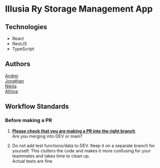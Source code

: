 # Illusia Ry Storage Management App

## Technologies

- React
- NestJS
- TypeScript

## Authors

[Andrei](https://github.com/futuandrei)  
[Jonathan](https://github.com/jonathangian)  
[Nikita](https://github.com/nikiluzianin)  
[Athina](https://github.com/athinakantis/)

## Workflow Standards

### Before making a PR

1. <ins>**Please check that you are making a PR into the right branch**</ins>.  
   Are you merging into DEV or main?

2. Do not add test functions/data to DEV. Keep it on a separate branch for yourself.
   This clutters the code and makes it more confusing for your teammates and takes time to clean up.  
   Actual tests are fine
